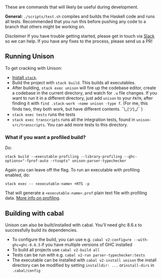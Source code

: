 These are commands that will likely be useful during development.

__General:__ `./scripts/test.sh` compiles and builds the Haskell code and runs all tests. Recommended that you run this before pushing any code to a branch that others might be working on.

_Disclaimer_ If you have trouble getting started, please get in touch via [Slack](https://unisonweb.org/community) so we can help.  If you have any fixes to the process, please send us a PR!

## Running Unison

To get cracking with Unison:

* [Install `stack`](https://docs.haskellstack.org/en/stable/README/#how-to-install).
* Build the project with `stack build`. This builds all executables.
* After building, `stack exec unison` will fire up the codebase editor, create a codebase in the current directory, and watch for `.u` file changes.  If you want to run it in a different directory, just add `unison` to your `PATH`, after finding it with `find .stack-work -name unison -type f`.  (For me, this finds two, they both work, but have different contents.  ¯\\\_(ツ)\_/¯ )
* `stack exec tests` runs the tests
* `stack exec transcripts` runs all the integration tests, found in `unison-src/transcripts`. You can add more tests to this directory.

### What if you want a profiled build?

Do:

    stack build --executable-profiling --library-profiling --ghc-options="-fprof-auto -rtsopts" unison-parser-typechecker

Again you can leave off the flag. To run an executable with profiling enabled, do:

    stack exec -- <executable-name> +RTS -p

That will generate a `<executable-name>.prof` plain text file with profiling data. [More info on profiling](https://downloads.haskell.org/~ghc/latest/docs/html/users_guide/profiling.html).

## Building with cabal

Unison can also be built/installed with cabal. You'll need ghc 8.6.x to
successfully build its dependencies.

* To configure the build, you can use e.g. `cabal v2-configure --with-ghc=ghc-8.6.5`
if you have multiple versions of GHC installed
* To build all projects use `cabal v2-build all`
* Tests can be run with e.g. `cabal v2-run parser-typechecker:tests`
* The executable can be installed with `cabal v2-install unison` the install
  directory can be modified by setting `installdir: ...` or`install-dirs`
  in `.cabal/config`

